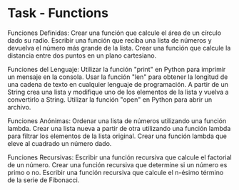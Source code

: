 # Task - Functions

Funciones Definidas:
Crear una función que calcule el área de un círculo dado su radio.
Escribir una función que reciba una lista de números y devuelva el número más grande de la lista.
Crear una función que calcule la distancia entre dos puntos en un plano cartesiano.

Funciones del Lenguaje:
Utilizar la función "print" en Python para imprimir un mensaje en la consola.
Usar la función "len" para obtener la longitud de una cadena de texto en cualquier lenguaje de programación.
A partir de un String crea una lista y modifique uno de los elementos de la lista y vuelva a convertirlo a String.
Utilizar la función "open" en Python para abrir un archivo.

Funciones Anónimas:
Ordenar una lista de números utilizando una función lambda.
Crear una lista nueva a partir de otra utilizando una función lambda para filtrar los elementos de la lista original.
Crear una función lambda que eleve al cuadrado un número dado.

Funciones Recursivas:
Escribir una función recursiva que calcule el factorial de un número.
Crear una función recursiva que determine si un número es primo o no.
Escribir una función recursiva que calcule el n-ésimo término de la serie de Fibonacci.
